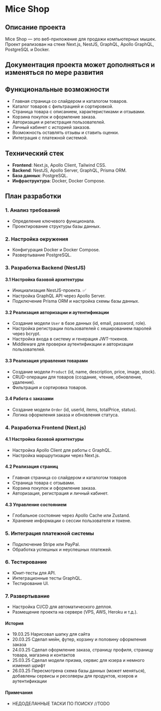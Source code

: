 # Mice Shop

## Описание проекта
Mice Shop — это веб-приложение для продажи компьютерных мышек. Проект реализован на стеке Next.js, NestJS, GraphQL, Apollo GraphQL, PostgreSQL и Docker.

## Документация проекта может дополняться и изменяться по мере развития

## Функциональные возможности 
- Главная страница со слайдером и каталогом товаров.
- Каталог товаров с фильтрацией и сортировкой.
- Страница товара с описанием, характеристиками и отзывами.
- Корзина покупок и оформление заказа.
- Авторизация и регистрация пользователей.
- Личный кабинет с историей заказов.
- Возможность оставлять отзывы и ставить оценки.
- Интеграция с платежной системой.

## Технический стек
- **Frontend**: Next.js, Apollo Client, Tailwind CSS.
- **Backend**: NestJS, Apollo Server, GraphQL, Prisma ORM.
- **База данных**: PostgreSQL.
- **Инфраструктура**: Docker, Docker Compose.

## План разработки
### 1. Анализ требований
- Определение ключевого функционала.
- Проектирование структуры базы данных.

### 2. Настройка окружения
- Конфигурация Docker и Docker Compose.
- Развертывание PostgreSQL.

### 3. Разработка Backend (NestJS)
#### 3.1 Настройка базовой архитектуры
- Инициализация NestJS-проекта. ✅
- Настройка GraphQL API через Apollo Server.
- Подключение Prisma ORM и настройка схемы базы данных.

#### 3.2 Реализация авторизации и аутентификации
- Создание модели `User` в базе данных (id, email, password, role).
- Настройка регистрации пользователей с хешированием паролей через bcrypt.
- Настройка входа в систему и генерация JWT-токенов.
- Middleware для проверки аутентификации и авторизации пользователей.

#### 3.3 Реализация управления товарами
- Создание модели `Product` (id, name, description, price, image, stock).
- CRUD-операции для товаров (создание, чтение, обновление, удаление).
- Фильтрация и сортировка товаров.

#### 3.4 Работа с заказами
- Создание модели `Order` (id, userId, items, totalPrice, status).
- Логика оформления заказа и обновления статуса.

### 4. Разработка Frontend (Next.js)
#### 4.1 Настройка базовой архитектуры
- Настройка Apollo Client для работы с GraphQL.
- Настройка маршрутизации через Next.js.

#### 4.2 Реализация страниц
- Главная страница со слайдером и каталогом товаров
- Страница товара с отзывами.
- Корзина покупок и оформление заказа.
- Авторизация, регистрация и личный кабинет.

#### 4.3 Управление состоянием
- Глобальное состояние через Apollo Cache или Zustand.
- Хранение информации о сессии пользователя и токене.

### 5. Интеграция платежной системы
- Подключение Stripe или PayPal.
- Обработка успешных и неуспешных платежей.

### 6. Тестирование
- Юнит-тесты для API.
- Интеграционные тесты GraphQL.
- Тестирование UI.

### 7. Развертывание
- Настройка CI/CD для автоматического деплоя.
- Размещение проекта на сервере (VPS, AWS, Heroku и т.д.).

#### История

- 19.03.25 Нарисовал шапку для сайта 
- 20.03.25 Сделал мейн, футер, корзину и половину оформления заказа 
- 24.03.25 Сделал оформление заказа, страницу профиля, страницу товара, магазина и контактов 
- 25.03.25 Сделал модели призма, сервис для юзера и немного изменил шрифт
- 26.03.25 Пересмотрена схема базы данных (может меняться), добавлены сервисы и ресолверы для продуктов, юзеров и аутентификации  

#### Примечания
- НЕДОДЕЛАННЫЕ ТАСКИ ПО ПОИСКУ //TODO